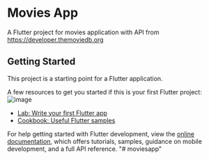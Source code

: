 
# Movies App

A Flutter project for movies application with API from https://developer.themoviedb.org

## Getting Started

This project is a starting point for a Flutter application.

A few resources to get you started if this is your first Flutter project:
![image](https://github.com/alifpandanhifebrio/moviesapp/assets/114644776/1e353bfb-ee76-49bf-859b-74239f59bae4)




- [Lab: Write your first Flutter app](https://docs.flutter.dev/get-started/codelab)
- [Cookbook: Useful Flutter samples](https://docs.flutter.dev/cookbook)

For help getting started with Flutter development, view the
[online documentation](https://docs.flutter.dev/), which offers tutorials,
samples, guidance on mobile development, and a full API reference.
"# moviesapp" 
